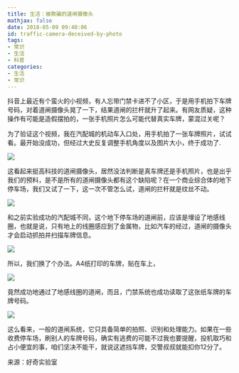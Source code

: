 ```yaml
---
title: 生活：被欺骗的道闸摄像头
mathjax: false
date: 2018-05-09 09:40:06
id: traffic-camera-deceived-by-photo
tags:
- 常识
- 生活
- 科普
categories:
- 生活
- 常识
---
```


抖音上最近有个蛮火的小视频，有人忘带门禁卡进不了小区，于是用手机拍下车牌号码，对着道闸摄像头晃了一下，结果道闸的拦杆就升了起来。有网友质疑，这种操作有可能是造假摆拍的，一张手机照片怎么可能代替真实车牌，蒙混过关呢？

<!---more--->

为了验证这个视频，我在汽配城的机动车入口处，用手机拍了一张车牌照片，试试看。最开始没成功，但经过大史反复调整手机角度以及图片大小，终于成功了.

![](https://zymin-1255632454.cos.ap-shanghai.myqcloud.com/traffic-camera-deceived-by-photo/a3f321dc05a23b03cd1e52540bd5b57f.gif)

这看起来挺高科技的道闸摄像头，居然没法判断是真车牌还是手机照片，也是出乎我们的预料，是不是所有的道闸摄像头都有这个缺陷呢？在一个商业综合体的地下停车场，我们又试了一下，这一次不管怎么试，道闸的拦杆就是纹丝不动。

![](https://zymin-1255632454.cos.ap-shanghai.myqcloud.com/traffic-camera-deceived-by-photo/20180509093048.jpg)

和之前实验成功的汽配城不同，这个地下停车场的道闸前，应该是埋设了地感线圈，也就是说，只有地上的线圈感应到了金属物，比如汽车的经过，道闸的摄像头才会启动抓拍并扫描车牌信息。

![](https://zymin-1255632454.cos.ap-shanghai.myqcloud.com/traffic-camera-deceived-by-photo/20180509093110.jpg)

所以，我们换了个办法。A4纸打印的车牌，贴在车上，

![](https://zymin-1255632454.cos.ap-shanghai.myqcloud.com/traffic-camera-deceived-by-photo/20180509093119.jpg)

竟然成功地通过了地感线圈的道闸，而且，门禁系统也成功读取了这张纸车牌的车牌号码。

![](https://zymin-1255632454.cos.ap-shanghai.myqcloud.com/traffic-camera-deceived-by-photo/a2a714d16f7801765bbc666a7e14a3c0.gif)

这么看来，一般的道闸系统，它只具备简单的拍照、识别和处理能力。如果在一些收费停车场，刷别人的车牌号码，确实有逃费的可能不过我也要提醒，投机取巧和占小便宜的事，咱们坚决不能干，就说这遮挡车牌，交警叔叔就能扣你12分了。

来源：好奇实验室